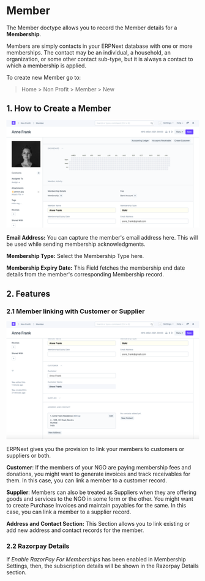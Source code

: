 
# Member



The Member doctype allows you to record the Member details for a **Membership**.


Members are simply contacts in your ERPNext database with one or more memberships. The contact may be an individual, a household, an organization, or some other contact sub-type, but it is always a contact to which a membership is applied.


To create new Member go to:


> Home > Non Profit > Member > New


## 1. How to Create a Member


![Member](/files/member.png)


**Email Address:** You can capture the member's email address here. This will be used while sending membership acknowledgments.


**Membership Type:** Select the Membership Type here.


**Membership Expiry Date:** This Field fetches the membership end date details from the member's corresponding Membership record.


## 2. Features


### 2.1 Member linking with Customer or Supplier


![Member](/files/member-details.png)


ERPNext gives you the provision to link your members to customers or suppliers or both.


**Customer**: If the members of your NGO are paying membership fees and donations, you might want to generate invoices and track receivables for them. In this case, you can link a member to a customer record.


**Supplier**: Members can also be treated as Suppliers when they are offering goods and services to the NGO in some form or the other. You might want to create Purchase Invoices and maintain payables for the same. In this case, you can link a member to a supplier record.


**Address and Contact Section:** This Section allows you to link existing or add new address and contact records for the member.


### 2.2 Razorpay Details


If *Enable RazorPay For Memberships* has been enabled in Membership Settings, then, the subscription details will be shown in the Razorpay Details section.





